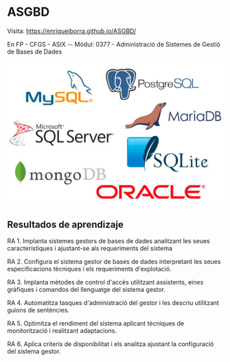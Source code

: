 # ASGBD

Visita:  https://enriqueiborra.github.io/ASGBD/ 

En FP - CFGS - ASIX --
Mòdul: 0377 - Administració de Sistemes de Gestió de Bases de Dades

![CID](docs/imgs/sistemas-GBD.jpg)

## Resultados de aprendizaje
RA 1. Implanta sistemes gestors de bases de dades analitzant les seues característiques i ajustant-se als requeriments del sistema

RA 2. Configura el sistema gestor de bases de dades interpretant les seues especificacions tècniques i els requeriments d'explotació.

RA 3. Implanta mètodes de control d'accés utilitzant assistents, eines gràfiques i comandos del llenguatge del sistema gestor.

RA 4. Automatitza tasques d'administració del gestor i les descriu utilitzant guions de sentències.

RA 5. Optimitza el rendiment del sistema aplicant tècniques de monitorització i realitzant adaptacions.

RA 6. Aplica criteris de disponibilitat i els analitza ajustant la configuració del sistema gestor.



